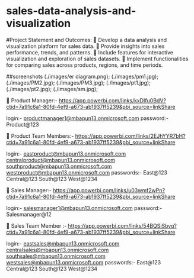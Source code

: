 # sales-data-analysis-and-visualization

#Project Statement and Outcomes: 
	Develop a data analysis and visualization platform for sales data.
	Provide insights into sales performance, trends, and patterns.
	Include features for interactive visualization and exploration of sales datasets.
	Implement functionalities for comparing sales across products, regions, and time periods.

##screenshots
(./images/er diagram.png);
(./images/pm1.jpg);
(./images/PM2.jpg);
(./images/PM3.jpg);
(./images/pt1.jpg);
(./images/pt2.jpg);
(./images/sm.jpg);


	Product Manager:- https://app.powerbi.com/links/kxDIfu0BdV?ctid=7a91c6a1-80fd-4ef9-a673-ab1937ff5239&pbi_source=linkShare 

login:-
productmanager1@mbapun13.onmicrosoft.com
password:-
Product@123

	Product Team Members:- https://app.powerbi.com/links/2EJhYYR7bH?ctid=7a91c6a1-80fd-4ef9-a673-ab1937ff5239&pbi_source=linkShare 

login:-
eastproduct@mbapun13.onmicrosoft.com
centralproduct@mbapun13.onmicrosoft.com
southproduct@mbapun13.onmicrosoft.com
westproduct@mbapun13.onmicrosoft.com
passwords:-
East@123
Central@123
South@123
West@1234

	Sales Manager:- https://app.powerbi.com/links/u03wmf2wPn?ctid=7a91c6a1-80fd-4ef9-a673-ab1937ff5239&pbi_source=linkShare 

login:-
salesmanager1@mbapun13.onmicrosoft.com
password:-
Salesmanager@12

	Sales Team Member :- https://app.powerbi.com/links/54BQSiSbvq?ctid=7a91c6a1-80fd-4ef9-a673-ab1937ff5239&pbi_source=linkShare

login:-
eastsales@mbapun13.onmicrosoft.com
centralsales@mbapun13.onmicrosoft.com
southsales@mbapun13.onmicrosoft.com
westsales@mbapun13.onmicrosoft.com
passwords:-
 East@123
Central@123
South@123
 West@1234
